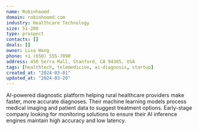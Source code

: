 ```yaml
---
name: Robinhoomd
domain: robinhoomd.com
industry: Healthcare Technology
size: 51-200
type: prospect
contacts: []
deals: []
owner: Lisa Wang
phone: +1 (650) 555-7890
address: 450 Serra Mall, Stanford, CA 94305, USA
tags: [healthtech, telemedicine, ai-diagnosis, startup]
created_at: "2024-03-01"
updated_at: "2024-03-20"
---
```


AI-powered diagnostic platform helping rural healthcare providers make faster, more accurate diagnoses. Their machine learning models process medical imaging and patient data to suggest treatment options. Early-stage company looking for monitoring solutions to ensure their AI inference engines maintain high accuracy and low latency.
